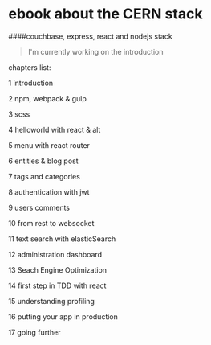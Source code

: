 # ebook about the CERN stack
####couchbase, express, react and nodejs stack

> I'm currently working on the introduction

chapters list:

1 introduction

2 npm, webpack & gulp

3 scss

4 helloworld with react & alt

5 menu with react router

6 entities & blog post

7 tags and categories

8 authentication with jwt

9 users comments

10 from rest to websocket

11 text search with elasticSearch

12 administration dashboard

13 Seach Engine Optimization

14 first step in TDD with react

15 understanding profiling

16 putting your app in production

17 going further


